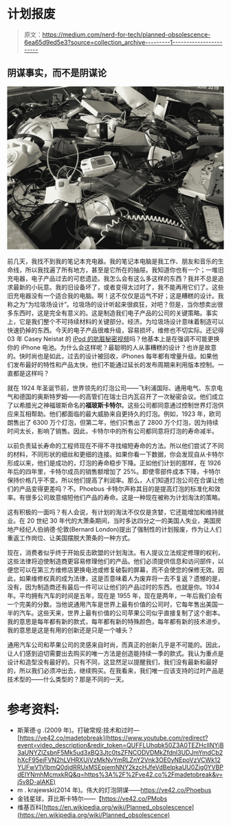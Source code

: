 # 计划报废

> 原文：<https://medium.com/nerd-for-tech/planned-obsolescence-6ea65d9ed5e3?source=collection_archive---------1----------------------->

## 阴谋事实，而不是阴谋论

![](img/49387ed5a7da5b367a20bc0133f91edb.png)

前几天，我找不到我的笔记本充电器。我的笔记本电脑是我工作、朋友和音乐的生命线，所以我找遍了所有地方，甚至是它所在的抽屉。我知道你也有一个；一堆旧充电器，电子产品过去的可悲遗迹。我怎么会有这么多这样的东西？我并不总是追求最新的小玩意。我的旧设备坏了，或者变得太过时了，我不能再用它们了。这些旧充电器没有一个适合我的电脑。啊！这不仅仅是运气不好；这是糟糕的设计。我称之为“为垃圾场设计”。垃圾场的设计听起来很疯狂，对吧？但是，当你想卖出很多东西时，这是完全有意义的。这是制造我们电子产品的公司的关键策略。事实上，它是我们整个不可持续材料的关键部分。经济。为垃圾场设计意味着制造可以快速扔掉的东西。今天的电子产品很难升级，容易损坏，维修也不切实际。还记得 03 年 Casey Neistat 的 [iPod 的肮脏秘密视频](https://youtu.be/SuTcavAzopg)吗？他基本上是在强调不可能更换你的 iPhone 电池。为什么会这样呢？最聪明的人从事糟糕的设计？也许是故意的。快时尚也是如此，过去的设计被回收，iPhones 每年都有增量升级。如果他们发布最好的特性和产品太快，他们不能通过延长的发布周期来利用版本控制。一直都是这样吗？

就在 1924 年圣诞节前，世界领先的灯泡公司——飞利浦国际、通用电气、东京电气和德国的奥斯特罗姆——的高管们在瑞士日内瓦召开了一次秘密会议。他们成立了以希腊光之神福玻斯命名的**福玻斯卡特尔**。这些公司都同意通过控制世界灯泡供应来互相帮助。他们都面临的最大威胁来自更持久的灯泡。例如，1923 年，欧司朗售出了 6300 万个灯泡，但第二年，他们只售出了 2800 万个灯泡，因为持续时间太长，影响了销售。因此，卡特尔中的所有公司都同意将灯泡的寿命减半。

以前负责延长寿命的工程师现在不得不寻找缩短寿命的方法。所以他们尝试了不同的材料，不同形状的细丝和更细的连接。如果你看一下数据，你会发现自从卡特尔形成以来，他们是成功的，灯泡的寿命稳步下降。正如他们计划的那样，在 1926 年后的四年里，卡特尔成员的销售额增加了 25%。即使零部件成本下降，卡特尔保持价格几乎不变。所以他们提高了利润率。那么，人们知道灯泡公司在合谋让他们的产品变得更差吗？不。Phoebus 卡特尔声称其目的是提高灯泡的标准化和效率。有很多公司故意缩短他们产品的寿命。这是一种现在被称为计划淘汰的策略。

这有积极的一面吗？有人会说，有计划的淘汰不仅仅是贪婪，它还能增加和维持就业。在 20 世纪 30 年代的大萧条期间，当时多达四分之一的美国人失业，美国房地产经纪人伯纳德·伦敦(Bernard London)提出了强制性的计划报废，作为让人们重返工作岗位、让美国摆脱大萧条的一种方式。

现在，消费者似乎终于开始反击欧盟的计划淘汰。有人提议立法规定修理的权利，这些法律将迫使制造商更容易修理他们的产品。他们必须提供信息和访问部件，以便您可以在第三方维修店更换电池或修复破裂的屏幕，而不会使您的保修无效。因此，如果维修权真的成为法律，这是否意味着人为废弃将一去不复返？遗憾的是，没有，因为制造商还有最后一件可以让他们的产品过时的东西。也就是你。1934 年。平均拥有汽车的时间是五年，现在是 1955 年，现在是两年，一年后我们会有一个完美的分数。当他说通用汽车是世界上最有价值的公司时，它每年售出美国一半的汽车。这些天来，世界上最有价值的公司苹果公司似乎直接复制了这个剧本。我的意思是每年都有新的款式，每年都有新的特殊颜色，每年都有新的技术进步。我的意思是这是有用的创新还是只是一个噱头？

通用汽车公司和苹果公司的灵感来自时尚，而真正的创新几乎是不可能的。因此，让人们感到迫切需要出去购买的唯一方法是创造能持续一季的款式。我认为重点是设计和造型没有最好的。只有不同，这显然足以提醒我们，我们没有最新和最好的，所以我们必须冲出去，继续购买。在我看来，我们唯一应该支持的过时产品是技术型的——什么类型的？那是不同的一天。

# 参考资料:

*   斯莱德·g .(2009 年)。打破常规:技术和过时—[https://ve42.co/madetobreak](https://www.youtube.com/redirect?event=video_description&redir_token=QUFFLUhqbk50Z3A0TEZHcllNYjB3aUNYZlZsbnF5Mk5ud3xBQ3Jtc0tsZFNCODVDMkZfdnl3UDJmYmdCb2hXcF95ejFVN2hLVHRXUjVzMkNvYmRLZnY2Vnk3OE0yNEpoVzVCWk12YUFwV1VIbmQ0djdRRUxMSEpjemNNY2kzcHJfeVdBelpkaUU0Zjg0YVBPdElYNmhMcmxkRQ&q=https%3A%2F%2Fve42.co%2Fmadetobreak&v=j5v8D-alAKE)
*   m . krajewski(2014 年)。伟大的灯泡阴谋——https://ve42.co/Phoebus
*   金钱星球，菲比斯卡特尔——【https://ve42.co/PMobs 
*   维基百科[https://en.wikipedia.org/wiki/Planned_obsolescence](https://en.wikipedia.org/wiki/Planned_obsolescence)
